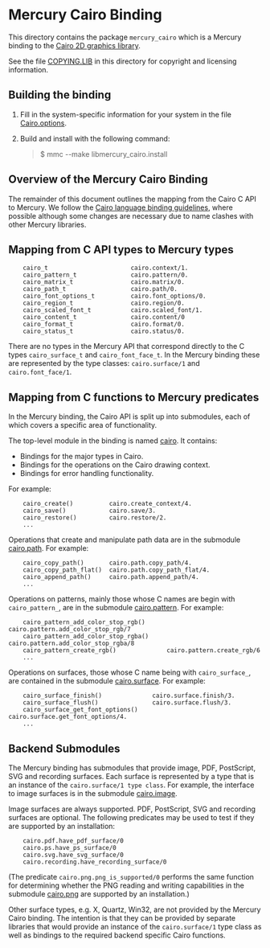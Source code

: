 Mercury Cairo Binding
=====================

This directory contains the package `mercury_cairo` which is a Mercury binding
to the [Cairo 2D graphics library](http://www.cairographics.org).

See the file [COPYING.LIB](COPYING.LIB) in this directory for copyright and
licensing information.


Building the binding
--------------------

1. Fill in the system-specific information for your system in the file
   [Cairo.options](Cario.options).

2. Build and install with the following command:

   > $ mmc --make libmercury_cairo.install


Overview of the Mercury Cairo Binding
-------------------------------------

The remainder of this document outlines the mapping from the Cairo C API to
Mercury.  We follow the
[Cairo language binding guidelines](http://www.cairographics.org/manual/language-bindings.html),
where possible although some changes are necessary due to name clashes with
other Mercury libraries.


Mapping from C API types to Mercury types
-----------------------------------------

```
    cairo_t                       cairo.context/1.
    cairo_pattern_t               cairo.pattern/0.
    cairo_matrix_t                cairo.matrix/0.
    cairo_path_t                  cairo.path/0.
    cairo_font_options_t          cairo.font_options/0.
    cairo_region_t                cairo.region/0.
    cairo_scaled_font_t           cairo.scaled_font/1.    
    cairo_content_t               cairo.content/0
    cairo_format_t                cairo.format/0.
    cairo_status_t                cairo.status/0.
```

There are no types in the Mercury API that correspond directly to the C types
`cairo_surface_t` and `cairo_font_face_t`.  In the Mercury binding these are
represented by the type classes: `cairo.surface/1` and `cairo.font_face/1`.


Mapping from C functions to Mercury predicates
----------------------------------------------

In the Mercury binding, the Cairo API is split up into submodules, each of
which covers a specific area of functionality.

The top-level module in the binding is named [cairo](cario.m).
It contains:

  * Bindings for the major types in Cairo.
  * Bindings for the operations on the Cairo drawing context.
  * Bindings for error handling functionality.

For example:

```
    cairo_create()          cairo.create_context/4.
    cairo_save()            cairo.save/3.           
    cairo_restore()         cairo.restore/2.
    ...
```

Operations that create and manipulate path data are in the submodule
[cairo.path](cario.path.m).
For example:

```
    cairo_copy_path()       cairo.path.copy_path/4.
    cairo_copy_path_flat()  cairo.path.copy_path_flat/4.
    cairo_append_path()     cairo.path.append_path/4.
    ...
```

Operations on patterns, mainly those whose C names are begin with
`cairo_pattern_`, are in the submodule [cairo.pattern](cario.pattern.m).
For example:

```
    cairo_pattern_add_color_stop_rgb()      cairo.pattern.add_color_stop_rgb/7
    cairo_pattern_add_color_stop_rgba()     cairo.pattern.add_color_stop_rgba/8
    cairo_pattern_create_rgb()              cairo.pattern.create_rgb/6
    ...
```

Operations on surfaces, those whose C name being with `cairo_surface_`,
are contained in the submodule [cairo.surface](cario.surface.m).
For example:

```
    cairo_surface_finish()              cairo.surface.finish/3.
    cairo_surface_flush()               cairo.surface.flush/3.
    cairo_surface_get_font_options()    cairo.surface.get_font_options/4.
    ...
```

Backend Submodules
------------------

The Mercury binding has submodules that provide image, PDF, PostScript, SVG and
recording surfaces.  Each surface is represented by a type that is an instance
of the `cairo.surface/1 type class`.  For example, the interface to image
surfaces is in the submodule [cairo.image](cario.image.m).

Image surfaces are always supported.  PDF, PostScript, SVG and recording
surfaces are optional.  The following predicates may be used to test if they
are supported by an installation:

```
    cairo.pdf.have_pdf_surface/0
    cairo.ps.have_ps_surface/0
    cairo.svg.have_svg_surface/0
    cairo.recording.have_recording_surface/0
```

(The predicate `cairo.png.png_is_supported/0` performs the same function for
determining whether the PNG reading and writing capabilities in the submodule
[cairo.png](cario.png.m) are supported by an installation.)

Other surface types, e.g. X, Quartz, Win32, are not provided by the Mercury
Cairo binding.  The intention is that they can be provided by separate
libraries that would provide an instance of the `cairo.surface/1` type class as
well as bindings to the required backend specific Cairo functions.
